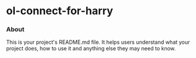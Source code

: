 ol-connect-for-harry
====================

### About

This is your project's README.md file. It helps users understand what your
project does, how to use it and anything else they may need to know.
